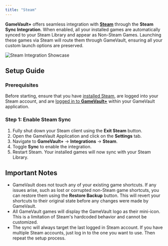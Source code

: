 ```yaml
---
title: "Steam"
---
```


**GameVault+** offers seamless integration with **[Steam](https://steampowered.com)** through the **Steam Sync Integration**. When enabled, all your installed games are automatically synced to your Steam Library and appear as Non-Steam Games. Launching these games via Steam will route them through GameVault, ensuring all your custom launch options are preserved.

![Steam Integration Showcase](/img/plus/integrations/steam/showcase.png)

## Setup Guide

### Prerequisites

Before starting, ensure that you have [installed Steam](https://store.steampowered.com/about/), are logged into your Steam account, and are [logged in to **GameVault+**](../client-setup.md) within your GameVault application.

### **Step 1: Enable Steam Sync**

1. Fully shut down your Steam client using the **Exit Steam** button.
2. Open the GameVault Application and click on the **Settings** tab.
3. Navigate to **GameVault+** -> **Integrations** -> **Steam**.
4. Toggle **Sync** to enable the integration.
5. Restart Steam. Your installed games will now sync with your Steam Library.

## Important Notes

- GameVault does not touch any of your existing game shortcuts. If any issues arise, such as lost or corrupted non-Steam game shortcuts, you can restore them using the **Restore Backup** button. This will revert your shortcuts to their original state before any changes were made by GameVault.
- All GameVault games will display the GameVault logo as their mini-icon. This is a limitation of Steam's hardcoded behavior and cannot be customized.
- The sync will always target the last logged in Steam account. If you have multiple Steam accounts, just log in to the one you want to use. Then repeat the setup process.
